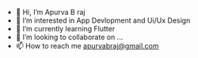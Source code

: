 - 👋 Hi, I’m Apurva B raj
- 👀 I’m interested in App Devlopment and Ui/Ux Design 
- 🌱 I’m currently learning Flutter 
- 💞️ I’m looking to collaborate on ...
- 📫 How to reach me apurvabraj@gmail.com

<!---
ApurvaGoat88/ApurvaGoat88 is a ✨ special ✨ repository because its `README.md` (this file) appears on your GitHub profile.
You can click the Preview link to take a look at your changes.
--->
